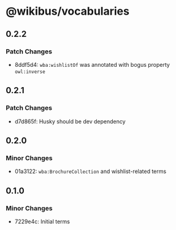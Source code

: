 # @wikibus/vocabularies

## 0.2.2

### Patch Changes

- 8ddf5d4: `wba:wishlistOf` was annotated with bogus property `owl:inverse`

## 0.2.1

### Patch Changes

- d7d865f: Husky should be dev dependency

## 0.2.0

### Minor Changes

- 01a3122: `wba:BrochureCollection` and wishlist-related terms

## 0.1.0

### Minor Changes

- 7229e4c: Initial terms
